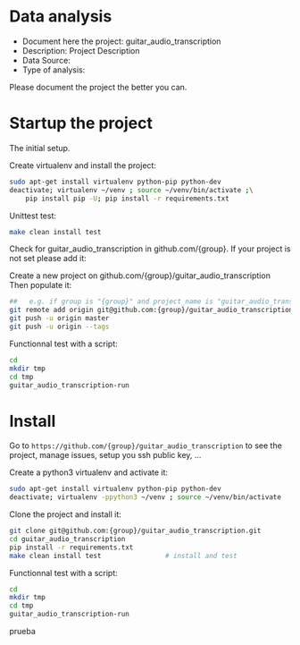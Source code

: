 # Data analysis
- Document here the project: guitar_audio_transcription
- Description: Project Description
- Data Source:
- Type of analysis:

Please document the project the better you can.

# Startup the project

The initial setup.

Create virtualenv and install the project:
```bash
sudo apt-get install virtualenv python-pip python-dev
deactivate; virtualenv ~/venv ; source ~/venv/bin/activate ;\
    pip install pip -U; pip install -r requirements.txt
```

Unittest test:
```bash
make clean install test
```

Check for guitar_audio_transcription in github.com/{group}. If your project is not set please add it:

Create a new project on github.com/{group}/guitar_audio_transcription
Then populate it:

```bash
##   e.g. if group is "{group}" and project_name is "guitar_audio_transcription"
git remote add origin git@github.com:{group}/guitar_audio_transcription.git
git push -u origin master
git push -u origin --tags
```

Functionnal test with a script:

```bash
cd
mkdir tmp
cd tmp
guitar_audio_transcription-run
```

# Install

Go to `https://github.com/{group}/guitar_audio_transcription` to see the project, manage issues,
setup you ssh public key, ...

Create a python3 virtualenv and activate it:

```bash
sudo apt-get install virtualenv python-pip python-dev
deactivate; virtualenv -ppython3 ~/venv ; source ~/venv/bin/activate
```

Clone the project and install it:

```bash
git clone git@github.com:{group}/guitar_audio_transcription.git
cd guitar_audio_transcription
pip install -r requirements.txt
make clean install test                # install and test
```
Functionnal test with a script:

```bash
cd
mkdir tmp
cd tmp
guitar_audio_transcription-run
```


prueba

